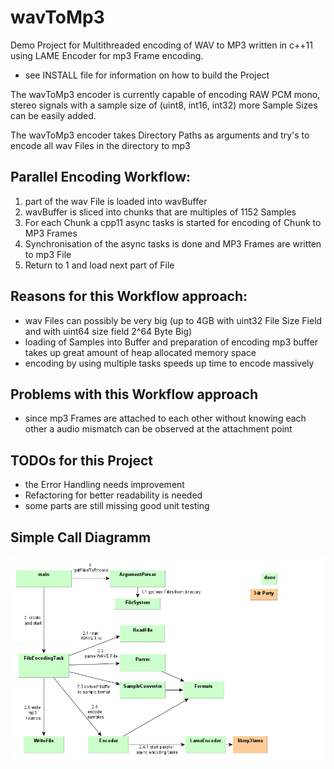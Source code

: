 # wavToMp3
Demo Project for Multithreaded encoding of WAV to MP3 written in c++11 using LAME Encoder for mp3 Frame encoding.

* see INSTALL file for information on how to build the Project

The wavToMp3 encoder is currently capable of encoding RAW PCM mono, stereo signals with a sample size of (uint8, int16, int32) more Sample Sizes can be easily added.

The wavToMp3 encoder takes Directory Paths as arguments and try's to encode all wav Files in the directory to mp3

## Parallel Encoding Workflow:
1. part of the wav File is loaded into wavBuffer
2. wavBuffer is sliced into chunks that are multiples of 1152 Samples 
3. For each Chunk a cpp11 async tasks is started for encoding of Chunk to MP3 Frames
4. Synchronisation of the async tasks is done and MP3 Frames are written to mp3 File
5. Return to 1 and load next part of File

## Reasons for this Workflow approach:
* wav Files can possibly be very big (up to 4GB with uint32 File Size Field and with uint64 size field 2^64 Byte Big)
* loading of Samples into Buffer and preparation of encoding mp3 buffer takes up great amount of heap allocated memory space
* encoding by using multiple tasks speeds up time to encode massively

## Problems with this Workflow approach
* since mp3 Frames are attached to each other without knowing each other a audio mismatch can be observed at the attachment point

## TODOs for this Project
* the Error Handling needs improvement
* Refactoring for better readability is needed
* some parts are still missing good unit testing


## Simple Call Diagramm

![Call Diagramm](/doc/Call_Diagramm_wavToMp3.png)